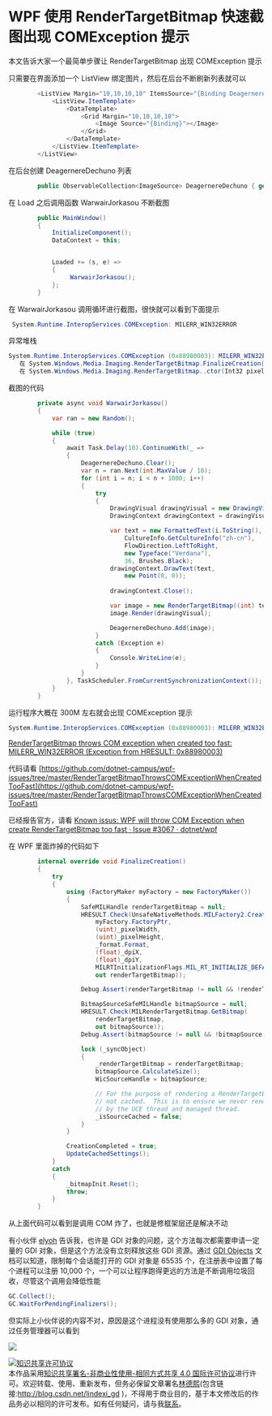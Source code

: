 # WPF 使用 RenderTargetBitmap 快速截图出现 COMException 提示

本文告诉大家一个最简单步骤让 RenderTargetBitmap 出现 COMException 提示

<!--more-->
<!-- CreateTime:2019/1/10 14:58:43 -->

<!-- csdn -->

只需要在界面添加一个 ListView 绑定图片，然后在后台不断刷新列表就可以

```csharp
        <ListView Margin="10,10,10,10" ItemsSource="{Binding DeagernereDechuno}">
            <ListView.ItemTemplate>
                <DataTemplate>
                    <Grid Margin="10,10,10,10">
                        <Image Source="{Binding}"></Image>
                    </Grid>
                </DataTemplate>
            </ListView.ItemTemplate>
        </ListView>
```

在后台创建 DeagernereDechuno 列表

```csharp
        public ObservableCollection<ImageSource> DeagernereDechuno { get; set; }=new ObservableCollection<ImageSource>();

```

在 Load 之后调用函数 WarwairJorkasou 不断截图

```csharp
        public MainWindow()
        {
            InitializeComponent();
            DataContext = this;


            Loaded += (s, e) =>
            {
                 WarwairJorkasou();
            };
        }
```

在 WarwairJorkasou 调用循环进行截图，很快就可以看到下面提示

```csharp
 System.Runtime.InteropServices.COMException: MILERR_WIN32ERROR
``` 

异常堆栈

```csharp
System.Runtime.InteropServices.COMException (0x88980003): MILERR_WIN32ERROR (异常来自 HRESULT:0x88980003)
   在 System.Windows.Media.Imaging.RenderTargetBitmap.FinalizeCreation()
   在 System.Windows.Media.Imaging.RenderTargetBitmap..ctor(Int32 pixelWidth, Int32 pixelHeight, Double dpiX, Double dpiY, PixelFormat pixelFormat)
```

截图的代码

```csharp
        private async void WarwairJorkasou()
        {
            var ran = new Random();

            while (true)
            {
                await Task.Delay(10).ContinueWith(_ =>
                {
                    DeagernereDechuno.Clear();
                    var n = ran.Next(int.MaxValue / 10);
                    for (int i = n; i < n + 1000; i++)
                    {
                        try
                        {
                            DrawingVisual drawingVisual = new DrawingVisual();
                            DrawingContext drawingContext = drawingVisual.RenderOpen();

                            var text = new FormattedText(i.ToString(),
                                CultureInfo.GetCultureInfo("zh-cn"),
                                FlowDirection.LeftToRight,
                                new Typeface("Verdana"),
                                36, Brushes.Black);
                            drawingContext.DrawText(text,
                                new Point(0, 0));
                
                            drawingContext.Close();

                            var image = new RenderTargetBitmap((int) text.Width, (int) text.Height, 96, 96, PixelFormats.Pbgra32);
                            image.Render(drawingVisual);

                            DeagernereDechuno.Add(image);
                        }
                        catch (Exception e)
                        {
                            Console.WriteLine(e);
                        }
                    }
                }, TaskScheduler.FromCurrentSynchronizationContext());
            }
        }
```

运行程序大概在 300M 左右就会出现 COMException 提示

```csharp
System.Runtime.InteropServices.COMException (0x88980003): MILERR_WIN32ERROR (Exception from HRESULT: 0x88980003)
```

[RenderTargetBitmap throws COM exception when created too fast: MILERR_WIN32ERROR (Exception from HRESULT: 0x88980003)](https://social.msdn.microsoft.com/Forums/vstudio/en-US/5e9fb69b-7547-4f0b-ba06-ad4211be733d/rendertargetbitmap-throws-com-exception-when-created-too-fast-milerrwin32error-exception-from?forum=wpf )

代码请看 [https://github.com/dotnet-campus/wpf-issues/tree/master/RenderTargetBitmapThrowsCOMExceptionWhenCreatedTooFast](https://github.com/dotnet-campus/wpf-issues/tree/master/RenderTargetBitmapThrowsCOMExceptionWhenCreatedTooFast)

已经报告官方，请看 [Known issus: WPF will throw COM Exception when create RenderTargetBitmap too fast · Issue #3067 · dotnet/wpf](https://github.com/dotnet/wpf/issues/3067 )

在 WPF 里面炸掉的代码如下

```csharp
        internal override void FinalizeCreation()
        {
            try
            {
                using (FactoryMaker myFactory = new FactoryMaker())
                {
                    SafeMILHandle renderTargetBitmap = null;
                    HRESULT.Check(UnsafeNativeMethods.MILFactory2.CreateBitmapRenderTarget(
                        myFactory.FactoryPtr,
                        (uint)_pixelWidth,
                        (uint)_pixelHeight,
                        _format.Format,
                        (float)_dpiX,
                        (float)_dpiY,
                        MILRTInitializationFlags.MIL_RT_INITIALIZE_DEFAULT,
                        out renderTargetBitmap));

                    Debug.Assert(renderTargetBitmap != null && !renderTargetBitmap.IsInvalid);

                    BitmapSourceSafeMILHandle bitmapSource = null;
                    HRESULT.Check(MILRenderTargetBitmap.GetBitmap(
                        renderTargetBitmap,
                        out bitmapSource));
                    Debug.Assert(bitmapSource != null && !bitmapSource.IsInvalid);

                    lock (_syncObject)
                    {
                        _renderTargetBitmap = renderTargetBitmap;
                        bitmapSource.CalculateSize();
                        WicSourceHandle = bitmapSource;

                        // For the purpose of rendering a RenderTargetBitmap, we always treat it as if it's
                        // not cached.  This is to ensure we never render and write to the same bitmap source
                        // by the UCE thread and managed thread.
                        _isSourceCached = false;
                    }
                }

                CreationCompleted = true;
                UpdateCachedSettings();
            }
            catch
            {
                _bitmapInit.Reset();
                throw;
            }
        }
```

从上面代码可以看到是调用 COM 炸了，也就是修框架层还是解决不动

有小伙伴 [elyoh](https://github.com/elyoh) 告诉我，也许是 GDI 对象的问题，这个方法每次都需要申请一定量的 GDI 对象，但是这个方法没有立刻释放这些 GDI 资源。通过 [GDI Objects](https://docs.microsoft.com/en-us/windows/win32/sysinfo/gdi-objects ) 文档可以知道，限制每个会话能打开的 GDI 对象是 65535 个，在注册表中设置了每个进程可以注册 10,000 个，一个可以让程序跑得更远的方法是不断调用垃圾回收，尽管这个调用会降低性能

```csharp
GC.Collect();
GC.WaitForPendingFinalizers();
```

但实际上小伙伴说的内容不对，原因是这个进程没有使用那么多的 GDI 对象，通过任务管理器可以看到

<!-- ![](image/WPF 使用 RenderTargetBitmap 快速截图出现 COMException 提示/WPF 使用 RenderTargetBitmap 快速截图出现 COMException 提示0.png) -->

![](http://cdn.lindexi.site/lindexi%2F202053082836220.jpg)

<a rel="license" href="http://creativecommons.org/licenses/by-nc-sa/4.0/"><img alt="知识共享许可协议" style="border-width:0" src="https://licensebuttons.net/l/by-nc-sa/4.0/88x31.png" /></a><br />本作品采用<a rel="license" href="http://creativecommons.org/licenses/by-nc-sa/4.0/">知识共享署名-非商业性使用-相同方式共享 4.0 国际许可协议</a>进行许可。欢迎转载、使用、重新发布，但务必保留文章署名[林德熙](http://blog.csdn.net/lindexi_gd)(包含链接:http://blog.csdn.net/lindexi_gd )，不得用于商业目的，基于本文修改后的作品务必以相同的许可发布。如有任何疑问，请与我[联系](mailto:lindexi_gd@163.com)。
